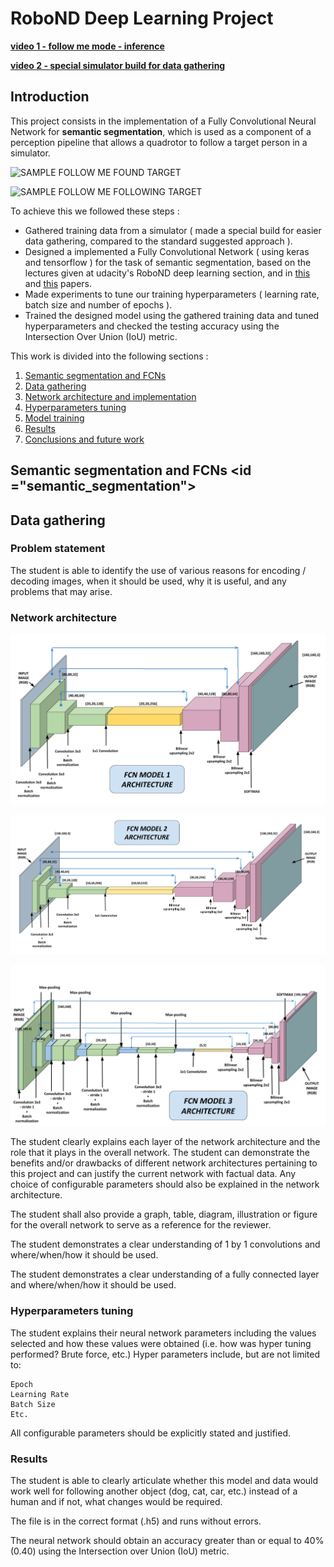 # RoboND Deep Learning Project

[//]: # (Image References)

[img_fcn_architecture_1]: imgs/img_fcn_model_1_simple.png
[img_fcn_architecture_2]: imgs/img_fcn_model_2_deeper.png
[img_fcn_architecture_3]: imgs/img_fcn_model_3_vgg.png

[gif_follow_me_sample_1]: imgs/gif_follow_me_sample_1.gif
[gif_follow_me_sample_2]: imgs/gif_follow_me_sample_2.gif

[**video 1 - follow me mode - inference**](https://www.youtube.com/watch?v=hCQh8I8g0sg)

[**video 2 - special simulator build for data gathering**](https://www.youtube.com/watch?v=Nq95abB7FiE)

## **Introduction**

This project consists in the implementation of a Fully Convolutional Neural Network for **semantic segmentation**, which is used as a component of a perception pipeline that allows a quadrotor to follow a target person in a simulator.

![SAMPLE FOLLOW ME FOUND TARGET][gif_follow_me_sample_1]

![SAMPLE FOLLOW ME FOLLOWING TARGET][gif_follow_me_sample_2]

To achieve this we followed these steps :

*   Gathered training data from a simulator ( made a special build for easier data gathering, compared to the standard suggested approach ).
*   Designed a implemented a Fully Convolutional Network ( using keras and tensorflow ) for the task of semantic segmentation, based on the lectures given at udacity's RoboND deep learning section, and in [this](https://people.eecs.berkeley.edu/%7Ejonlong/long_shelhamer_fcn.pdf) and [this](https://arxiv.org/pdf/1409.1556.pdf) papers.
*   Made experiments to tune our training hyperparameters ( learning rate, batch size and number of epochs ).
*   Trained the designed model using the gathered training data and tuned hyperparameters and checked the testing accuracy using the Intersection Over Union (IoU) metric.

This work is divided into the following sections :

1.  [Semantic segmentation and FCNs](#semantic_segmentation)
2.  [Data gathering](#data_gathering)
3.  [Network architecture and implementation](#network_architecture)
4.  [Hyperparameters tuning](#hyperparameters_tuning)
5.  [Model training](#model_training)
6.  [Results](#results)
7.  [Conclusions and future work](#conclusions)


## Semantic segmentation and FCNs <id ="semantic_segmentation"></a>

## Data gathering <a id='data_gathering'></a>

### **Problem statement**

<!-- RUBRIC POINT 4 -->
The student is able to identify the use of various reasons for encoding / decoding images, when it should be used, why it is useful, and any problems that may arise.

### **Network architecture**

![SIMPLE ARCHITECTURE 1][img_fcn_architecture_1]

![SIMPLE ARCHITECTURE 2][img_fcn_architecture_2]

![SIMPLE ARCHITECTURE 3][img_fcn_architecture_3]

<!-- RUBRIC POINT 1 -->
The student clearly explains each layer of the network architecture and the role that it plays in the overall network. The student can demonstrate the benefits and/or drawbacks of different network architectures pertaining to this project and can justify the current network with factual data. Any choice of configurable parameters should also be explained in the network architecture.

The student shall also provide a graph, table, diagram, illustration or figure for the overall network to serve as a reference for the reviewer.

<!-- RUBRIC POINT 3 -->
The student demonstrates a clear understanding of 1 by 1 convolutions and where/when/how it should be used.

The student demonstrates a clear understanding of a fully connected layer and where/when/how it should be used.

### **Hyperparameters tuning**

<!-- RUBRIC POINT 2 -->
The student explains their neural network parameters including the values selected and how these values were obtained (i.e. how was hyper tuning performed? Brute force, etc.) Hyper parameters include, but are not limited to:

    Epoch
    Learning Rate
    Batch Size
    Etc.

All configurable parameters should be explicitly stated and justified. 

### **Results**

<!-- RUBRIC POINT 5 -->
The student is able to clearly articulate whether this model and data would work well for following another object (dog, cat, car, etc.) instead of a human and if not, what changes would be required. 

<!-- RUBRIC POINT 6-->
The file is in the correct format (.h5) and runs without errors.

<!-- RUBRIC POINT 7 -->
The neural network should obtain an accuracy greater than or equal to 40% (0.40) using the Intersection over Union (IoU) metric.